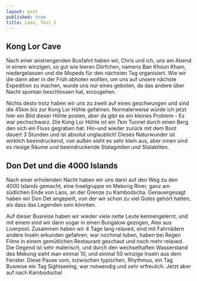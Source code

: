 ```yaml
---
layout: post
published: true
title: Laos, Teil 2
---
```


## Kong Lor Cave

Nach einer anstrengenden Busfahrt haben wir, Chris und ich, uns am Abend in einem winzigen, so gut wie leeren Dörfchen, namens Ban Khoun Kham, niedergelassen und die Mopeds für den nächsten Tag organisiert. Wie wir die dann aber in der Früh abholen wollten, um uns auf unsere nächste Expedition zu machen, wurde uns nur eines geboten, da das andere über Nacht spontan beschlossen hat, einzugehen. 

Nichts desto trotz haben wir uns zu zweit auf eines geschwungen und sind die 45km bis zur Kong Lor Höhle gefahren. Normalerweise würde ich jetzt hier ein Bild dieser Höhle posten, aber da gibt es ein kleines Problem - Es war pechschwarz. Die Kong Lor Höhle ist ein 7km Tunnel durch einen Berg den sich ein Fluss gegraben hat. Hin-und wieder zurück mit dem Boot dauert 3 Stunden und ist absolut unglaublich! Dieses Naturwunder ist wirklich beeindruckend, von außen sieht es sehr klein aus, aber innen sind es riesige Räume und beeindruckende Stalagmiten und Stalaktiten. 

## Don Det und die 4000 Islands

Nach einer erholenden Nacht haben wir uns dann auf den Weg zu den 4000 Islands gemacht, eine Inselgruppe im Mekong River, ganz am südlichen Ende von Laos, an der Grenze zu Kambodscha. Genauergesagt haben wir Don Det angepeilt, von der wir schon zu viel Gutes gehört hatten, als dass das Legenden sein könnten.

Auf dieser Busreise haben wir wieder viele nette Leute kennengelernt, und mit einem sind wir dann sogar in einen Bungalow gezogen, Alex aus Liverpool. Zusammen haben wir 4 Tage lang relaxed, sind mit Fahrrädern andere Inseln erkunden gefahren, war nochmal tuben, haben bei Regen Filme in einem gemütlichen Restaurant geschaut und noch mehr relaxed. Die Gegend ist sehr malerisch, und durch den wechselhaften Wasserstand des Mekong sieht man einmal 10, und einmal 50 winzige Inseln aus dem Fenster. Diese Pause vom, inzwischen typischen, Rhythmus, ein Tag Busreise ein Tag Sightseeing, war notwendig und sehr erfreulich. Jetzt aber auf nach Kambodscha!